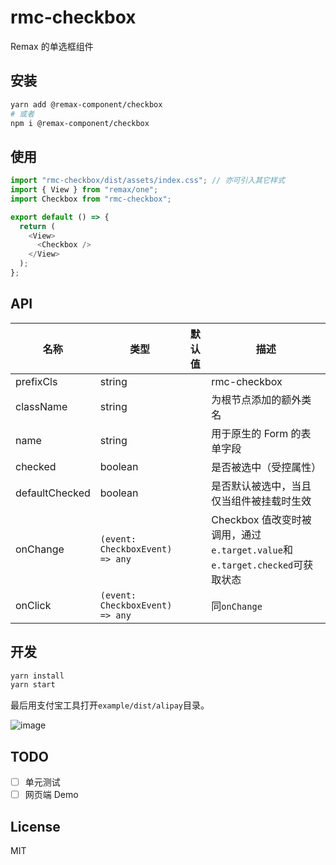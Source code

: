 # rmc-checkbox

Remax 的单选框组件

## 安装

```sh
yarn add @remax-component/checkbox
# 或者
npm i @remax-component/checkbox
```

## 使用

```js
import "rmc-checkbox/dist/assets/index.css"; // 亦可引入其它样式
import { View } from "remax/one";
import Checkbox from "rmc-checkbox";

export default () => {
  return (
    <View>
      <Checkbox />
    </View>
  );
};
```

## API

| 名称           | 类型                            | 默认值 | 描述                                                                        |
| -------------- | ------------------------------- | ------ | --------------------------------------------------------------------------- |
| prefixCls      | string                          |        | rmc-checkbox                                                                |
| className      | string                          |        | 为根节点添加的额外类名                                                      |
| name           | string                          |        | 用于原生的 Form 的表单字段                                                  |
| checked        | boolean                         |        | 是否被选中（受控属性）                                                      |
| defaultChecked | boolean                         |        | 是否默认被选中，当且仅当组件被挂载时生效                                    |
| onChange       | `(event: CheckboxEvent) => any` |        | Checkbox 值改变时被调用，通过`e.target.value`和`e.target.checked`可获取状态 |
| onClick        | `(event: CheckboxEvent) => any` |        | 同`onChange`                                                                |

## 开发

```sh
yarn install
yarn start
```

最后用支付宝工具打开`example/dist/alipay`目录。

![image](https://user-images.githubusercontent.com/20639676/79632808-399db080-8194-11ea-8f10-d0ae527c99f1.png)

## TODO

- [ ] 单元测试
- [ ] 网页端 Demo

## License

MIT
